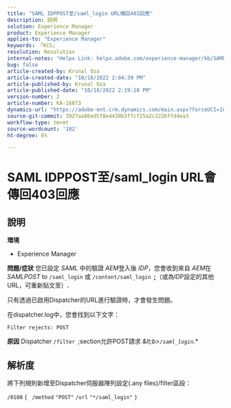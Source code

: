 ```yaml
---
title: "SAML IDPPOST至/saml_login URL傳回403回應"
description: 說明
solution: Experience Manager
product: Experience Manager
applies-to: "Experience Manager"
keywords: 「KCS」
resolution: Resolution
internal-notes: "Helpx Link: helpx.adobe.com/experience-manager/kb/SAML-IDP-POST-to-saml-login-url-returns-403-response-AEM-6-x0.html"
bug: false
article-created-by: Krunal Oza
article-created-date: "10/18/2022 2:04:39 PM"
article-published-by: Krunal Oza
article-published-date: "10/18/2022 2:19:10 PM"
version-number: 2
article-number: KA-16873
dynamics-url: "https://adobe-ent.crm.dynamics.com/main.aspx?forceUCI=1&pagetype=entityrecord&etn=knowledgearticle&id=db0f1fcc-ed4e-ed11-bba2-00224808679b"
source-git-commit: 3927aa86ed5f8e4430b3f7cf25a2c2226ffd4ea3
workflow-type: tm+mt
source-wordcount: '102'
ht-degree: 6%

---
```


# SAML IDPPOST至/saml_login URL會傳回403回應

## 說明

<b>環境</b>
- Experience Manager



<b>問題/症狀</b>
您已設定 *SAML* 中的驗證 *AEM*&#x200B;登入後 *IDP*，您會收到來自 *AEM*&#x200B;在 *SAMLPOST* to `/saml_login` 或 `/content/saml_login `<b>;</b>（或為IDP設定的其他URL，可重新貼文至）<b>.</b>

只有透過已啟用Dispatcher的URL進行驗證時，才會發生問題。

在dispatcher.log中，您會找到以下文字：

`Filter rejects: POST`


<b>原因</b>
Dispatcher `/filter `;section允許POST請求 *\&lt;b>`/saml_login`*.*


## 解析度


將下列規則新增至Dispatcher伺服器陣列設定(.any files)/filter區段：

`/0100` `{ ` `/method` `"POST"` `/url` `"*/saml_login"` `}`
